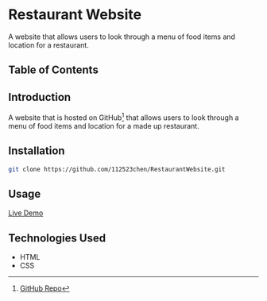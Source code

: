 # Restaurant Website

A website that allows users to look through a menu of food items and location for a restaurant.

## Table of Contents

## Introduction

A website that is hosted on GitHub[^1] that allows users to look through a menu of food items and location for a made up restaurant.

## Installation

```bash
git clone https://github.com/112523chen/RestaurantWebsite.git
```

## Usage

[Live Demo](https://112523chen.github.io/RestaurantWebsite/)

## Technologies Used

- HTML
- CSS

[^1]: [GitHub Repo](https://github.com/112523chen/RestaurantWebsite)
